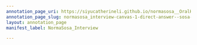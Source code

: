 ```yaml
---
annotation_page_uri: https://siyucatherineli.github.io/normasosa__OralHistory/annotations/normasosa_interview-canvas-1-direct-answer--sosa-have-spent-around-16-months-at-lakeland-.json
annotation_page_slug: normasosa_interview-canvas-1-direct-answer--sosa-have-spent-around-16-months-at-lakeland-
layout: annotation_page
manifest_label: NormaSosa_Interview

---
```

